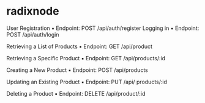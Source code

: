 # radixnode
User Registration
▪ Endpoint: POST /api/auth/register
Logging in
▪ Endpoint: POST /api/auth/login

Retrieving a List of Products
▪ Endpoint: GET /api/product

Retrieving a Specific Product
▪ Endpoint: GET /api/products/:id

 Creating a New Product
▪ Endpoint: POST /api/products

Updating an Existing Product
▪ Endpoint: PUT /api/ products/:id

Deleting a Product
▪ Endpoint: DELETE /api/product/:id